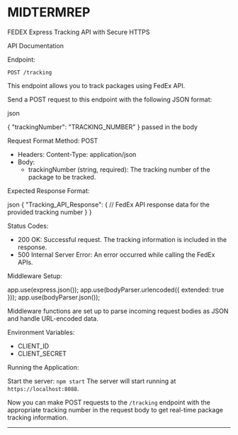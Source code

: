 # MIDTERMREP
FEDEX Express Tracking API with Secure HTTPS

API Documentation

Endpoint:

`POST /tracking`

This endpoint allows you to track packages using FedEx API. 

Send a POST request to this endpoint with the following JSON format:

json

{
  "trackingNumber": "TRACKING_NUMBER"
}
passed in the body

Request Format
Method: POST
- Headers: Content-Type: application/json
- Body:
  - trackingNumber (string, required): The tracking number of the package to be tracked.

    
Expected Response Format:

json
{
  "Tracking_API_Response": {
    // FedEx API response data for the provided tracking number
  }
}

Status Codes:

- 200 OK: Successful request. The tracking information is included in the response.
- 500 Internal Server Error: An error occurred while calling the FedEx APIs.

Middleware Setup:

app.use(express.json());
app.use(bodyParser.urlencoded({ extended: true }));
app.use(bodyParser.json());

Middleware functions are set up to parse incoming request bodies as JSON and handle URL-encoded data.
  
Environment Variables:

- CLIENT_ID
- CLIENT_SECRET

Running the Application:

Start the server: `npm start`
The server will start running at `https://localhost:8088`.

Now you can make POST requests to the `/tracking` endpoint with the appropriate tracking number in the request body to get real-time package tracking information.

---
